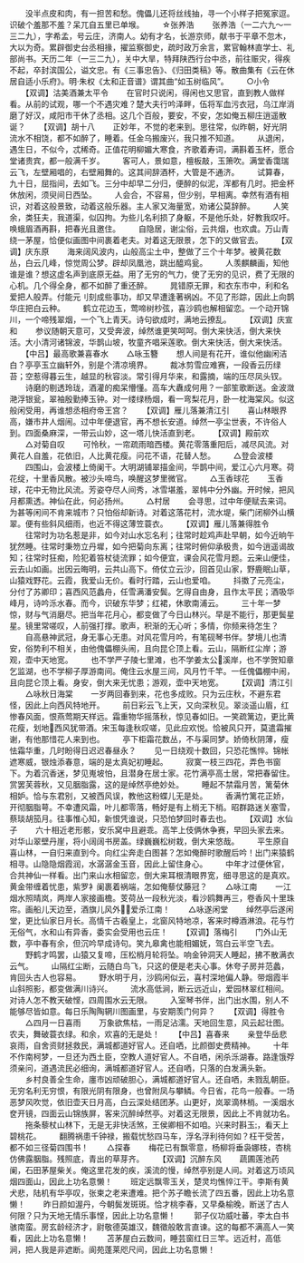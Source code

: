 <!-- { "loadSidebar": true } -->
　　没半点皮和肉，有一担苦和愁。傀儡儿还将丝线抽，寻一个小样子把冤家逗。识破个羞那不羞？呆兀自五里已单堠。
　　☆张养浩
　　张养浩（一二六九～一三二九），字希孟，号云庄，济南人。幼有才名，长游京师，献书于平章不忽木，大以为奇。累辟御史台丞相掾，擢监察御史，疏时政万余言，累官翰林直学士、礼部尚书。天历二年（一三二九），关中大旱，特拜陕西行台中丞，前往赈灾，得疾不起，卒封滨国公，谥文忠。有《三事忠告》、《归田类稿》等。散曲集有《云在休居自适小乐府》。明·朱权《太和正音谱》谓其曲“如玉树临风”。
　　○小令
　　【双调】沽美酒兼太平令
　　在官时只说闲，得闲也又思官，直到教人做样看。从前的试观，哪一个不遇灾难？楚大夫行吟泽畔，伍将军血污衣冠，乌江岸消磨了好汉，咸阳市干休了丞相。这几个百般，要安，不安，怎如俺五柳庄逍遥散诞？
　　【双调】胡十八
　　正妙年，不觉的老来到。思往常，似昨朝，好光阴流水不相饶，都不如醉了，睡着。任金乌搬废兴，我只推不知道。
　　从退闲，遇生日，不似今，忒稀奇。正值花明柳媚大寒食，齐歌着寿词，满斟着玉杯，愿合堂诸贵宾，都一般满千岁。
　　客可人，景如意，檀板敲，玉箫吹。满堂香霭瑞云飞，左壁厢唱的，右壁厢舞的。这其间辞酒杯，大管是不通济。
　　试算春，九十日，屈指间，去如飞。三分中却早二分归，便醉的似泥，浑都有几时。把金杯休放闲，须臾间日西坠。
　　人会合，不容易，但少别，早相离。幸然有酒有相识，对着这般景致，动着这般乐器。主人家又海量宽，劝诸公莫辞醉。
　　人笑余，类狂夫，我道渠，似囚拘。为些儿名利损了身躯，不是他乐处，好教我叹吁。唤蛾眉酒再斟，把春光且邀住。
　　自隐居，谢尘俗，云共烟，也欢虞。万山青绕一茅屋，恰便似画图中间裹着老夫。对着这无限景，怎下的又做官去。
　　【双调】庆东原
　　海来阔风波内，山般高尘土中，整做了三个十年梦。被黄花数丛，白云几峰，惊觉周公梦。辟却凤凰池，跳出醯鸡瓮。
　　人羡麒麟画，知他谁是谁？想这虚名声到底原无益。用了无穷的气力，使了无穷的见识，费了无限的心机。几个得全身，都不如醉了重还醉。
　　晁错原无罪，和衣东市中，利和名爱把人般弄。付能元刂刻成些事功，却又早遭逢著祸凶。不见了形踪，因此上向鹊华庄把白云种。
　　鹤立花边玉，莺啼树杪弦，喜沙鸥也解相留恋。一个动开锦川，一个啼残翠烟，一个飞上青天。诗句欲成时，满地云撩乱。
　　【双调】庆宣和
　　参议随朝天意可，又受奔波，绰然谁更笑呵呵。倒大来快活，倒大来快活。大小清河诸锦波，华鹊山坡，牧童齐唱采莲歌。倒大来快活，倒大来快活。
　　【中吕】最高歌兼喜春水
　　△咏玉簪
　　想人间是有花开，谁似他幽闲洁白？亭亭玉立幽轩外，别是个清凉境界。
　　裁冰剪雪应难赛，一段香云历绿苔；空惹得暮云生，越显的秋容淡。常引得月华来，和露摘，端的压尽凤头钗。
　　诗磨的剔透玲珑，酒灌的痴呆懵懂。高车大纛成何用？一部笙歌断送。金波潋滟浮银瓮，翠袖殷勤捧玉钟。对一缕绿杨烟，看一弯梨花月，卧一枕海棠风。似这般闲受用，再谁想丞相府帝王宫？
　　【双调】雁儿落兼清江引
　　喜山林眼界高，嫌市井人烟闹。过中年便退官，再不想长安道。绰然一亭尘世表，不许俗人到。四面桑麻深，一带云山妙，这一塔儿快活直到老。
　　【双调】殿前欢
　　△对菊自叹
　　可怜秋，一帘疏雨暗西楼。黄花零落重阳后，减尽风流。对黄花人自羞，花依旧，人比黄花瘦。问花不语，花替人愁。
　　△登会波楼
　　四围山，会波楼上倚阑干。大明湖铺翠描金间，华鹊中间，爱江心六月寒。荷花绽，十里香风散。被沙头啼鸟，唤醒这梦里微官。
　　△玉香球花
　　玉香球，花中无物比风流。芳姿夺尽人间秀，冰雪堪羞，翠帏中分外幽。开时候，把风月都熏透。神仙在此，何必扬州。
　　△村居
　　会寻思，过中年便赋去来词。为甚等闲间不肯来城市？只怕俗却新诗。对着这落花村，流水堤，柴门闭柳外山横翠。便有些斜风细雨，也近不得这薄笠蓑衣。
　　【双调】雁儿落兼得胜令
　　往常时为功名惹是非，如今对山水忘名利；往常时趁鸡声赴早朝，如今近晌午犹然睡。往常时秉笏立丹墀，如今把菊向东离；往常时俯仰承极贵，如今逍遥谒故知；往常时狂痴，险犯着笞杖徒流罪；如今便宜，课会风花雪月题。云来山便佳，云去山如画。出因云晦明，云共山高下。倚仗立云沙，回首见山家，野鹿眠山草，山猿戏野花。云霞，我爱山无价。看时行踏，云山也爱咱。
　　抖擞了元亮尘，分付了苏卿印；喜西风范蠡舟，任雪满潘安鬓。乞得自由身，且作太平民；酒吸华峰月，诗吟泺水春。而今，识破东华梦；红裙，休歌南浦云。
　　三十年一梦惊，财与气消磨尽。把当年花月心，都变做了今日山林兴。早是不能行，那更鬓星星。镜里常嗟叹，人前强打撑。歌声，积渐的无心听；多情，你频来待怎生？
　　自高悬神武冠，身无事心无患。对风花雪月吟，有笔砚琴书伴。梦境儿也清安，俗势利不相关，由他傀儡棚头闹，且向昆仑顶上看。云山，隔断红尘岸；游观，壶中天地宽。
　　也不学严子陵七里滩，也不学姜太公溪岸，也不学贺知章乞监湖，也不学柳子厚游南间。俺住云水屋三间，风月竹千竿。一任傀儡棚中闹，且向昆仑顶上看。身安，倒大来无忧患；游观，壶中天地宽。
　　【双调】清江引
　　△咏秋日海棠
　　一岁两回春到来，花也多成败。只为云庄秋，不避东君怪，因此上向西风特地开。
　　前日彩云飞上天，又向深秋见。翠淡遥山眉，红惨春风面，恨燕莺期天样远。霜重物华摇落秋，惊见春如旧。一笑疏篱边，更比黄花瘦，划地西风犹带酒。宋玉每逢秋叹嗟，见此应欢悦。恰被风只开，莫遣霜摧谢，有他那惜花人来到也。
　　亭下柜霜花数丛，不与渠同梦。娇倚秋阴薄，瘦怯霜华重，几时盼得日迟迟春昼永？
　　见一日绕观十数回，只恐花憔悴。锦帐遮寒威，银烛添春意，端的是太真妃初睡起。
　　寂寞一枝三四花，弄色书窗下。为着沉香迷，梦见嵬坡怕，且潜身在居士家。花竹满亭高士居，常把春留住。赏罢芙蓉秋，又见胭脂露，这的是绰然亭绝妙处。
　　睡起不禁霜月苦，篱菊休相妒。恰与东君别，又被西风误，教他这粉蝶儿无是处。
　　香满竹篱花正娇，开彻胭脂萼。不幸遭风霜，叶儿都零落，畅好是有上梢无下梢。昭群路迷关塞雪，蔡琰胡笳月。往事惟心知，新恨凭谁说，只恐怕梦回时春去也。
　　【双调】水仙子
　　六十相近老形骸，安乐窝中且避乖。高竿上伎俩休争赛，早回头家去来。对华山翠壁丹崖，将小阔阔书房盖。绿巍巍松树栽，倒大来悠哉。
　　平生原自喜山林，一自归来直到今。向红尘奔走白图甚？怎如俺醉时歌醒后吟！出门来猿鹤相寻。山隐隐烟霞润，水潺潺金玉音，因此上留住身心。
　　中年才过便休官，合共神仙一样看。出门来山水相留恋，倒大来耳根清眼界宽，细寻思这的是真欢。黄金带缠着忧患，紫罗衤阑裹着祸端，怎如俺藜仗藤冠？
　　△咏江南
　　一江烟水照晴岚，两岸人家接画檐。芰荷丛一段秋光淡，看沙鸥舞再三，卷香风十里珠帘。画船儿天边至，酒旗儿风外，爱杀江南！
　　△咏遂闲堂
　　绰然亭后遂闲堂，更比仙家日月长。高情千古羲皇上，北窗风特地凉，客来时樽酒淋浪。花与竹无俗气，水和山有异香，委实会受用也云庄！
　　【双调】落梅引
　　门外山无数，亭中春有余，但沉吟早成诗句。笑九皋禽也能相媚妩，驾白云半空飞去。
　　野鹤才鸣罢，山猿又复啼，压松梢月轮将坠。响金钟洞天人睡起，拂不散满衣云气。
　　山隔红尘断，云随白鸟飞，只这的便是老夫心事。休夸子房并范蠡，肯回头古人也容易。
　　野水明于月，沙鸥闲似云，喜村深地偏人静。带烟霞半山斜照影，都变做满川诗兴。
　　流水高低涧，断云远近山，爱园林翠红相间。对诗人怎不教天破悭，四周围水云无限。
　　入室琴书伴，出门出水围，别人不能够尽皆如意。每日乐陶陶辋川图画里，与安期羡门何异？
　　【双调】得胜令
　　△四月一日喜雨
　　万象欲焦枯，一雨足沾濡。天地回生意，风云起壮图。农夫，舞破蓑衣绿。和余，欢喜的无是处！
　　【中吕】喜春来
　　亲登华岳悲哀雨，自舍资财拯救民，满城都道好官人。还自哂，比颜御史费精神。
　　十年不作南柯梦，一旦还为西土臣，空教人道好官人。不自哂，闲杀泺湖春。路逢饿殍须亲问，道遇流民必细询，满城都道好官人。还自哂，只落的白发满头新。
　　乡村良善全生命，廛市凶顽破胆心，满城都道好官人。还自哂，未戮乱朝臣。无穷名利无穷恨，有限光阴有限身，也曾附凤与攀鳞。今日省，花鸟一般春。一场恶梦风吹觉，依旧壶天日月高，白云深处结团茅。山更好，岚翠滴林梢。一溪烟水奁开镜，四面云山锦族屏，客来沉醉绰然亭。对着这无限景，因此上不肯就功名。
　　拖条藜杖山林下，无是无非快活煞，王侯卿相不如咱。兴来时斟玉，看天上碧桃花。
　　翻腾祸患千钟禄，搬载忧愁四马车，浮名浮利待何如？枉干受苦，都不如三径菊四围书！
　　△探春
　　梅花已有飘零意，杨柳将垂袅娜枝，杏桃仿佛露胭脂。残照底，青出的草芽齐。
　　【双调】沉醉东风
　　蔬圃莲池药阑，石田茅屋柴关。俺这里花发的疾，溪流的慢，绰然亭别是人间。对着这万顷风烟四面山，因此上功名意懒！
　　班定远飘零玉关，楚灵均憔悴江干。李斯有黄犬悲，陆机有华亭叹，张柬之老来遭难。把个苏子瞻长流了四五番，因此上功名意懒！
　　昨日颜如渥丹，今朝鬓发斑斑。恰才桃李春，又早桑榆晚，断送了古人何限？只为天地无情乐事悭，因此上功名意懒！
　　郭子仪功威吐蕃，李太白书骇南蛮。房玄龄经济才，尉敬德英雄汉，魏徵般敢言直谏。这的每都不满高人一笑看，因此上功名意懒！
　　苫茅屋白云数间，睡芸窗红日三竿。远近村，高低涧，把人我是非遮断。阆苑蓬莱咫尺间，因此上功名意懒！
